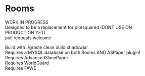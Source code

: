 # Rooms   
WORK IN PROGRESS   
Designed to be a replacement for plotsquared (DONT USE ON PRODUCTION YET)   
pull requests welcome   
   
Build with ./gradle clean build shadowjar   
Requires a MYSQL database on both Rooms AND ASPaper plugin!   
Requires AdvancedSlimePaper   
Requires WorldGuard   
Requires FAWE   